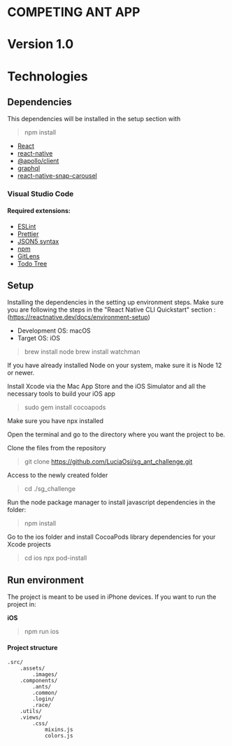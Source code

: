 # COMPETING ANT APP
# Version 1.0
# Technologies
## Dependencies
This dependencies will be installed in the setup section with

> npm install

- [React](https://reactjs.org/)
- [react-native](https://www.npmjs.com/package/react-native)
- [@apollo/client](https://www.npmjs.com/package/@apollo/client)
- [graphql](https://www.npmjs.com/package/graphql)
- [react-native-snap-carousel](https://www.npmjs.com/package/react-native-snap-carousel)

### Visual Studio Code
#### Required extensions:

- [ESLint](https://marketplace.visualstudio.com/items?itemName=dbaeumer.vscode-eslint)
- [Prettier](https://marketplace.visualstudio.com/items?itemName=esbenp.prettier-vscode)
- [JSON5 syntax](https://marketplace.visualstudio.com/items?itemName=mrmlnc.vscode-json5)
- [npm](https://marketplace.visualstudio.com/items?itemName=fknop.vscode-npm)
- [GitLens](https://marketplace.visualstudio.com/items?itemName=eamodio.gitlens)
- [Todo Tree](https://marketplace.visualstudio.com/items?itemName=Gruntfuggly.todo-tree)

## Setup

Installing the dependencies in the setting up environment steps.
Make sure you are following the steps in the "React Native CLI Quickstart" section :
(https://reactnative.dev/docs/environment-setup)

- Development OS: macOS
- Target OS: iOS

> brew install node
> brew install watchman

If you have already installed Node on your system, make sure it is Node 12 or newer.

Install Xcode via the Mac App Store and the iOS Simulator and all the necessary tools to build your iOS app

> sudo gem install cocoapods

Make sure you have npx installed

Open the terminal and go to the directory where you want the project to be.

Clone the files from the repository

> git clone https://github.com/LuciaOsi/sg_ant_challenge.git

Access to the newly created folder

> cd ./sg_challenge

Run the node package manager to install javascript dependencies in the folder:

> npm install

Go to the ios folder and install CocoaPods library dependencies for your Xcode projects

> cd ios
> npx pod-install

## Run environment


The project is meant to be used in iPhone devices.
If you want to run the project in:

**iOS**
> npm run ios

#### Project structure

```
.src/
    .assets/
        .images/
    .components/
        .ants/
        .common/
        .login/
        .race/
    .utils/
    .views/
        .css/
            mixins.js
            colors.js

```